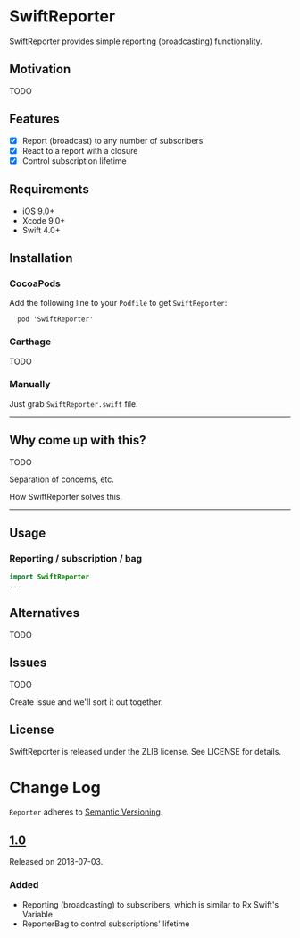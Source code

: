 # SwiftReporter

SwiftReporter provides simple reporting (broadcasting) functionality.

## Motivation

TODO

## Features

- [x] Report (broadcast) to any number of subscribers
- [x] React to a report with a closure
- [x] Control subscription lifetime

## Requirements

- iOS 9.0+
- Xcode 9.0+
- Swift 4.0+

## Installation

### CocoaPods

Add the following line to your `Podfile` to get `SwiftReporter`:

```
  pod 'SwiftReporter'
```

### Carthage

TODO

### Manually

Just grab `SwiftReporter.swift` file.

---

## Why come up with this?

TODO

Separation of concerns, etc.

How SwiftReporter solves this.

---

## Usage

### Reporting / subscription / bag

```swift
import SwiftReporter
...
```

## Alternatives

TODO

## Issues

TODO

Create issue and we'll sort it out together.

## License

SwiftReporter is released under the ZLIB license. See LICENSE for details.

# Change Log
`Reporter` adheres to [Semantic Versioning](http://semver.org/).

## [1.0](https://github.com/kornerr/SwiftReporter/releases/tag/1.0.0)
Released on 2018-07-03. 

### Added
- Reporting (broadcasting) to subscribers, which is similar to Rx Swift's Variable
- ReporterBag to control subscriptions' lifetime
